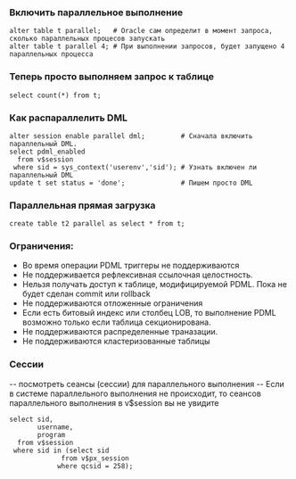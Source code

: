 ### Включить параллельное выполнение
````
alter table t parallel;   # Oracle сам определит в момент запроса, сколько параллельных процесов запускать
alter table t parallel 4; # При выполнении запросов, будет запущено 4 параллельных процесса
````

### Теперь просто выполняем запрос к таблице
````
select count(*) from t;
````

### Как распараллелить DML
````
alter session enable parallel dml;         # Сначала включить параллельный DML. 
select pdml_enabled 
  from v$session 
 where sid = sys_context('userenv','sid'); # Узнать включен ли параллельный DML
update t set status = 'done';              # Пишем просто DML
````

### Параллельная прямая загрузка
````
create table t2 parallel as select * from t;
````

### Ограничения:
  - Во время операции PDML триггеры не поддерживаются
  - Не поддерживается рефлексивная ссылочная целостность.
  - Нельзя получать доступ к таблице, модифицируемой PDML. Пока не будет сделан commit или rollback
  - Не поддерживаются отложенные ограничения
  - Если есть битовый индекс или столбец LOB, то выполнение PDML возможно только если таблица секционирована.
  - Не поддерживаются распределенные траназации.
  - Не поддерживаются кластеризованные таблицы
  

### Сессии
-- посмотреть сеансы (сессии) для параллельного выполнения
-- Если в системе параллельного выполнения не происходит, то сеансов параллельного выполнения в v$session вы не увидите
````
select sid,
       username,
       program
  from v$session
 where sid in (select sid
	         from v$px_session
	        where qcsid = 258);
````